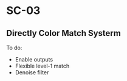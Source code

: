 # SC-03
## Directly Color Match Systerm

To do:
- Enable outputs
- Flexible level-1 match
- Denoise filter
